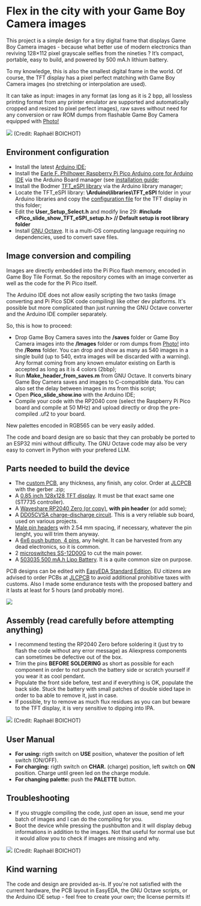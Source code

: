 # Flex in the city with your Game Boy Camera images

This project is a simple design for a tiny digital frame that displays Game Boy Camera images - because what better use of modern electronics than reviving 128×112 pixel grayscale selfies from the nineties ? It’s compact, portable, easy to build, and powered by 500 mA.h lithium battery.

To my knowledge, this is also the smallest digital frame in the world. Of course, the TFT display has a pixel perfect matching with Game Boy Camera images (no stretching or interpolation are used).

It can take as input: images in any format (as long as it is 2 bpp, all lossless printing format from any printer emulator are supported and automatically cropped and resized to pixel perfect images), raw saves without need for any conversion or raw ROM dumps from flashable Game Boy Camera equipped with [Photo!](https://github.com/untoxa/gb-photo)

![](/Pictures/Showcase_2.jpg)
(Credit: Raphaël BOICHOT)

## Environment configuration

- Install the latest [Arduino IDE](https://www.arduino.cc/en/software);
- Install the [Earle F. Philhower Raspberry Pi Pico Arduino core for Arduino IDE](https://github.com/earlephilhower/arduino-pico) via the Arduino Board manager (see [installation guide](https://github[...]);
- Install the Bodmer [TFT_eSPI library](https://github.com/Bodmer/TFT_eSPI) via the Arduino library manager;
- Locate the TFT_eSPI library: **\Arduino\libraries\TFT_eSPI** folder in your Arduino libraries and copy the [configuration file](/Pico_slide_show/TFT_setup) for the TFT display in this folder;
- Edit the **User_Setup_Select.h** and modify line 29:
    **#include <Pico_slide_show_TFT_eSPI_setup.h> // Default setup is root library folder**
- Install [GNU Octave](https://www.octave.org/). It is a multi-OS computing language requiring no dependencies, used to convert save files.

## Image conversion and compiling

Images are directly embedded into the Pi Pico flash memory, encoded in Game Boy Tile Format. So the repository comes with an image converter as well as the code for the Pi Pico itself.

The Arduino IDE does not allow easily scripting the two tasks (image converting and Pi Pico SDK code compiling) like other dev platforms. It's possible but more complicated than just running the GNU Octave converter and the Arduino IDE compiler separately.

So, this is how to proceed:

- Drop Game Boy Camera saves into the **/saves** folder or Game Boy Camera images into the **/Images** folder or rom dumps from [Photo!](https://github.com/untoxa/gb-photo) into the **/Roms** folder. You can drop and show as many as 540 images in a single build (up to 540, extra images will be discarded with a warning). Any format coming from any known emulator existing on Earth is accepted as long as it is 4 colors (2bbp);
- Run **Make_header_from_saves.m** from GNU Octave. It converts binary Game Boy Camera saves and images to C-compatible data. You can also set the delay between images in ms from this script;
- Open **Pico_slide_show.ino** with the Arduino IDE;
- Compile your code with the RP2040 core (select the Raspberry Pi Pico board and compile at 50 MHz) and upload directly or drop the pre-compiled .uf2 to your board.

New palettes encoded in RGB565 can be very easily added.

The code and board design are so basic that they can probably be ported to an ESP32 mini without difficulty. The GNU Octave code may also be very easy to convert in Python with your prefered LLM.

## Parts needed to build the device

- The [custom PCB](/PCB), any thickness, any finish, any color. Order at [JLCPCB](https://jlcpcb.com/) with the gerber .zip;
- A [0.85 inch 128x128 TFT display](https://www.aliexpress.com/item/1005008822385316.html). It must be that exact same one (ST7735 controller).
- A [Waveshare RP2040 Zero (or copy)](https://www.aliexpress.com/item/1005003504006451.html), **with pin header** (or add some);
- A [DD05CVSA charge-discharge circuit](https://www.aliexpress.com/item/1005005061314325.html). This is a very reliable sub board, used on various projects.
- [Male pin headers](https://www.aliexpress.com/item/4000873858801.html) with 2.54 mm spacing, if necessary, whatever the pin lenght, you will trim them anyway.
- A [6x6 push button, 4 pins](https://www.aliexpress.com/item/1005003938244847.html), any height. It can be harvested from any dead electronics, so it is common.
- 2 [microswitches SS-12D00G](https://www.aliexpress.com/item/1005003938856402.html) to cut the main power.
- A [503035 500 mA.h Lipo Battery](https://www.aliexpress.com/item/1005006421563695.html). It is a quite common size on purpose. 

PCB designs can be edited with [EasyEDA Standard Edition](https://easyeda.com). EU citizens are advised to order PCBs at [JLCPCB](https://jlcpcb.com/) to avoid additional prohibitive taxes with customs. Also I made some endurance tests with the proposed battery and it lasts at least for 5 hours (and probably more).

![](/PCB/PCB.png)

## Assembly (read carefully before attempting anything)

- I recommend testing the RP2040 Zero before soldering it (just try to flash the code without any error message) as Aliexpress components can sometimes be defective out of the box.
- Trim the pins **BEFORE SOLDERING** as short as possible for each component in order to not punch the battery side or scratch yourself if you wear it as cool pendant.
- Populate the front side before, test and if everything is OK, populate the back side. Stuck the battery with small patches of double sided tape in order to ba able to remove it, just in case.
- If possible, try to remove as much flux residues as you can but beware to the TFT display, it is very sensitive to dipping into IPA.

![](/Pictures/Showcase_1.png)
(Credit: Raphaël BOICHOT)

## User Manual

- **For using:** rigth switch on **USE** position, whatever the position of left switch (ON/OFF).
- **For charging:** rigth switch on **CHAR.** (charge) position, left switch on **ON** position. Charge until green led on the charge module.
- **For changing palette:** push the **PALETTE** button.

## Troubleshooting

- If you struggle compiling the code, just open an issue, send me your batch of images and I can do the compiling for you.
- Boot the device while pressing the pushbutton and it will display debug informations in addition to the images. Not that useful for normal use but it would allow you to check if images are missing and why.

![](/Pictures/Debug_mode.jpg)
(Credit: Raphaël BOICHOT)

## Kind warning

The code and design are provided as-is. If you're not satisfied with the current hardware, the PCB layout in EasyEDA, the GNU Octave scripts, or the Arduino IDE setup - feel free to create your own; the license permits it!
